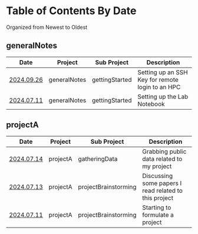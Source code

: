# Table of Contents By Date

Organized from Newest to Oldest

## generalNotes
|Date|Project|Sub Project|Description|
|----|-------|-----------|-----------|
|[2024.09.26](generalNotes/20240711_gettingStarted/20240926_sshLogin.md)|generalNotes|gettingStarted|Setting up an SSH Key for remote login to an HPC
|[2024.07.11](generalNotes/20240711_gettingStarted/20240711_labNotebookSetup.md)|generalNotes|gettingStarted|Setting up the Lab Notebook


## projectA
|Date|Project|Sub Project|Description|
|----|-------|-----------|-----------|
|[2024.07.14](/projectA/exp/20240714_gatheringData/20240714_gatheringData.md)|projectA|gatheringData|Grabbing public data related to my project
|[2024.07.13](/projectA/exp/20240711_projectBrainstorming/20240713_projectBrainstorming.md)|projectA|projectBrainstorming|Discussing some papers I read related to this project
|[2024.07.11](/projectA/exp/20240711_projectBrainstorming/20240711_projectBrainstorming.md)|projectA|projectBrainstorming|Starting to formulate a project
